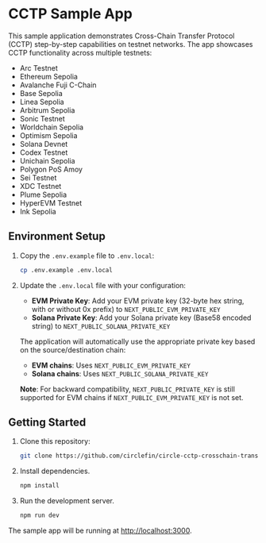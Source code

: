 # CCTP Sample App

This sample application demonstrates Cross-Chain Transfer Protocol (CCTP) step-by-step capabilities on testnet networks. The app showcases CCTP functionality across multiple testnets:

- Arc Testnet
- Ethereum Sepolia
- Avalanche Fuji C-Chain
- Base Sepolia
- Linea Sepolia
- Arbitrum Sepolia
- Sonic Testnet
- Worldchain Sepolia
- Optimism Sepolia
- Solana Devnet
- Codex Testnet
- Unichain Sepolia
- Polygon PoS Amoy
- Sei Testnet
- XDC Testnet
- Plume Sepolia
- HyperEVM Testnet
- Ink Sepolia

## Environment Setup

1. Copy the `.env.example` file to `.env.local`:

      ```bash
      cp .env.example .env.local
      ```

2. Update the `.env.local` file with your configuration:

   - **EVM Private Key**: Add your EVM private key (32-byte hex string, with or without 0x prefix) to `NEXT_PUBLIC_EVM_PRIVATE_KEY`
   - **Solana Private Key**: Add your Solana private key (Base58 encoded string) to `NEXT_PUBLIC_SOLANA_PRIVATE_KEY`

   The application will automatically use the appropriate private key based on the source/destination chain:

   - **EVM chains**: Uses `NEXT_PUBLIC_EVM_PRIVATE_KEY`
   - **Solana chains**: Uses `NEXT_PUBLIC_SOLANA_PRIVATE_KEY`

   **Note**: For backward compatibility, `NEXT_PUBLIC_PRIVATE_KEY` is still supported for EVM chains if `NEXT_PUBLIC_EVM_PRIVATE_KEY` is not set.

## Getting Started

1. Clone this repository:
   ```bash
   git clone https://github.com/circlefin/circle-cctp-crosschain-transfer.git
   ```
2. Install dependencies.
   ```bash
   npm install
   ```
3. Run the development server.
   ```bash
   npm run dev
   ```

The sample app will be running at [http://localhost:3000](http://localhost:3000).

